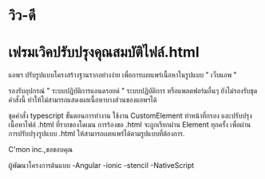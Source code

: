 # วิว-ดี
# เฟรมเวิคปรับปรุงคุณสมบัติไฟล์.html

แอพฯ ปรับรูปแบบโครงสร้างฐานรากอย่างง่าย เพื่อการเผยแพร่เนื้อหาในรูปแบบ " เว็บแอพ " 

รองรับอุปกรณ์ " ระบบปฎิบัติการแอนดรอยด์ " 
ระบบปฏิบัติการ หรือแพลตฟอร์มอื่นๆ ยังไม่รองรับชุดคำสั่งนี้ ทำให้ไม่สามารถแสดงผลเนื้อหาบางส่วนของแอพฯได้

ชุดคำสั่ง typescript
ขั้นตอนการทำงาน 
ใช้งาน CustomElement ทำหน้าที่กรอง และปรับปรุงเนื้อหาไฟล์ .html ที่รากของโดเมน การร้องขอ .html จะถูกเรียกผ่าน Element ทุกครั้ง
เพื่อผ่านการปรับปรุงรูปแบบ .html ให้สามารถเผยแพร่ได้ตามรูปแบบที่ต้องการ.


C'mon inc.,ขอขอบคุณ

ผู้พัฒนาโครงการต้นแบบ
-Angular
-ionic
-stencil
-NativeScript
